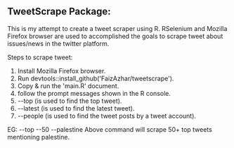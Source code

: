 ## TweetScrape Package:

This is my attempt to create a tweet scraper using R. RSelenium and Mozilla Firefox browser are used to accomplished the goals to scrape tweet about issues/news in the twitter platform. 

Steps to scrape tweet:
1. Install Mozilla Firefox browser.
2. Run devtools::install_github('FaizAzhar/tweetscrape').
3. Copy & run the 'main.R' document.
4. follow the prompt messages shown in the R console.
5. --top (is used to find the top tweet).
6. --latest (is used to find the latest tweet).
7. --people (is used to find the tweet posts by a tweet account).

EG: --top --50 --palestine 
Above command will scrape 50+ top tweets mentioning palestine.
